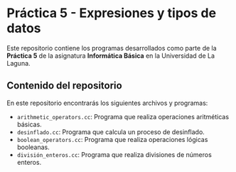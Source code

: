 # Práctica 5 - Expresiones y tipos de datos

Este repositorio contiene los programas desarrollados como parte de la **Práctica 5** de la asignatura **Informática Básica** en la Universidad de La Laguna.

## Contenido del repositorio

En este repositorio encontrarás los siguientes archivos y programas:

- `arithmetic_operators.cc`: Programa que realiza operaciones aritméticas básicas.
- `desinflado.cc`: Programa que calcula un proceso de desinflado.
- `boolean_operators.cc`: Programa que realiza operaciones lógicas booleanas.
- `división_enteros.cc`: Programa que realiza divisiones de números enteros.


